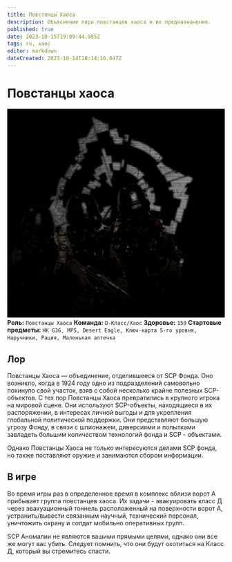 ```yaml
---
title: Повстанцы Хаоса
description: Объяснение лора повстанцев хаоса и их предназначение.
published: true
date: 2023-10-15T19:09:44.985Z
tags: ru, хаос
editor: markdown
dateCreated: 2023-10-14T18:14:16.647Z
---
```


  
#  Повстанцы хаоса
![chaos_load_screen.jpg](/images/roles/chaos_load_screen.jpg)   
**Роль:** `Повстанцы Хаоса`
**Команда:** `D-Класс/Хаос`
**Здоровье:** `150`
**Стартовые предметы:** `HK G36, MP5, Desert Eagle, Ключ-карта 5-го уровня, Наручники, Рация, Маленькая аптечка`
## Лор

Повстанцы Хаоса — объединение, отделившееся от SCP Фонда. Оно возникло, когда в 1924 году одно из подразделений самовольно покинуло свой участок, взяв с собой несколько крайне полезных SCP-объектов. С тех пор Повстанцы Хаоса превратились в крупного игрока на мировой сцене. Они используют SCP-объекты, находящиеся в их распоряжении, в интересах личной выгоды и для укрепления глобальной политической поддержки. Они представляют большую угрозу Фонду, в связи с шпионажем, диверсиями и попытками завладеть большим количеством технологий фонда и SCP - объектами.

Однако Повстанцы Хаоса не только интересуются делами SCP фонда, но также поставляют оружие и занимаются сбором информации.
## В игре

Во время игры раз в определенное время в комплекс вблизи ворот А прибывает группа повстанцев хаоса. Их задачи - эвакуировать класс Д через эвакуационный тоннель расположенный на поверхности ворот А, устранить/вывести связанным научный, технический персонал, уничтожить охрану и солдат мобильно оперативных групп.

SCP Аномалии не являются вашими прямыми целями, однако они все же могут вас убить. Следует помнить, что они будут охотиться на Класс Д, который вы стремитесь спасти.